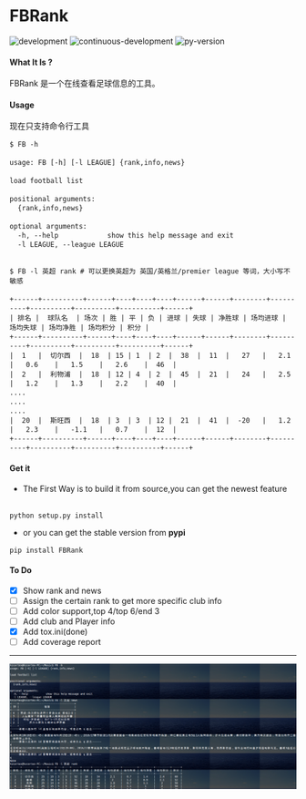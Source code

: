 # FBRank
![development](https://img.shields.io/badge/FB-Development-green.svg)
![continuous-development](https://travis-ci.org/Allianzcortex/FBRank.svg?branch=master)
![py-version](https://img.shields.io/pypi/pyversions/Django.svg)

#### What It Is ?

FBRank 是一个在线查看足球信息的工具。

#### Usage

现在只支持命令行工具

```
$ FB -h

usage: FB [-h] [-l LEAGUE] {rank,info,news}

load football list

positional arguments:
  {rank,info,news}

optional arguments:
  -h, --help            show this help message and exit
  -l LEAGUE, --league LEAGUE

```

```

$ FB -l 英超 rank # 可以更换英超为 英国/英格兰/premier league 等词，大小写不敏感

+------+----------+------+----+----+----+------+------+--------+----------+----------+----------+----------+------+
| 排名 |  球队名  | 场次 | 胜 | 平 | 负 | 进球 | 失球 | 净胜球 | 场均进球 | 场均失球 | 场均净胜 | 场均积分 | 积分 |
+------+----------+------+----+----+----+------+------+--------+----------+----------+----------+----------+------+
|  1   |  切尔西  |  18  | 15 | 1  | 2  |  38  |  11  |   27   |   2.1    |   0.6    |   1.5    |   2.6    |  46  |
|  2   |  利物浦  |  18  | 12 | 4  | 2  |  45  |  21  |   24   |   2.5    |   1.2    |   1.3    |   2.2    |  40  |
....
....
....
|  20  |  斯旺西  |  18  | 3  | 3  | 12 |  21  |  41  |  -20   |   1.2    |   2.3    |   -1.1   |   0.7    |  12  |
+------+----------+------+----+----+----+------+------+--------+----------+----------+----------+----------+------+

```


#### Get it

- The First Way is to build it from source,you can get the newest feature

```

python setup.py install

```

- or you can get the stable version from **pypi**

```
pip install FBRank

```

#### To Do

- [x] Show rank and news
- [ ] Assign the certain rank to get more specific club info
- [ ] Add color support,top 4/top 6/end 3
- [ ] Add club and Player info
- [x] Add tox.ini(done) 
- [ ] Add coverage report

---

![show](show.png)
